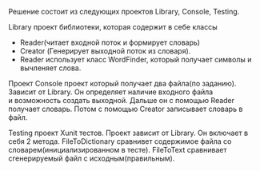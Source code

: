 Решение состоит из следующих проектов Library, Console, Testing. 

Library проект библиотеки, которая содержит в себе классы 
- Reader(читает входной поток и формирует словарь)
- Creator (Генерирует выходной поток из словаря).
- Reader использует класс WordFinder, который получает символы и вычленяет слова.

Проект Console проект который получает два файла(по заданию). Зависит от Library. Он определяет наличие входного файла и возможность создать выходной.
Дальше он с помощью Reader получает словарь.
Потом с помощью Creator записывает словарь в файл.

Testing проект Xunit тестов. Проект зависит от Library. Он включает в себя 2 метода.
FileToDictionary сравнивет содержимое файла со словарем(инициализированном в тесте).
FileToText сравнивает сгенерируемый файл с исходным(правильным).
